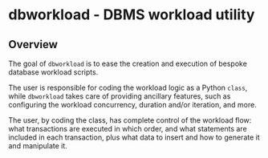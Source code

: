 # dbworkload - DBMS workload utility

## Overview

The goal of `dbworkload` is to ease the creation and execution of bespoke database workload scripts.

The user is responsible for coding the workload logic as a Python `class`,
while `dbworkload` takes care of providing ancillary features, such as configuring the
workload concurrency, duration and/or iteration, and more.

The user, by coding the class, has complete control of the workload flow:
what transactions are executed in which order, and what statements are included in each transaction,
plus what data to insert and how to generate it and manipulate it.
